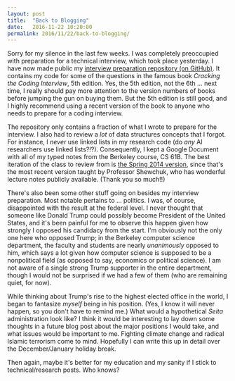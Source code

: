 ```yaml
---
layout: post
title:  "Back to Blogging"
date:   2016-11-22 10:20:00
permalink: 2016/11/22/back-to-blogging/
---
```


Sorry for my silence in the last few weeks. I was completely preoccupied with
preparation for a technical interview, which took place yesterday. I have now
made public my [interview preparation repository (on GitHub)][1]. It contains my
code for some of the questions in the famous book *Cracking the Coding
Interview*, 5th edition. Yes, the 5th edition, not the 6th ... next time, I
really should pay more attention to the version numbers of books before jumping
the gun on buying them. But the 5th edition is still good, and I highly
recommend using a recent version of the book to anyone who needs to prepare for
a coding interview.

The repository only contains a fraction of what I wrote to prepare for the
interview. I also had to review a *lot* of data structures concepts that I
forgot. For instance, I *never* use linked lists in my research code (do *any*
AI researchers use linked lists?!?). Consequently, I kept a Google Document with
all of my typed notes from the Berkeley course, CS 61B.  The best iteration of
the class to review from is [the Spring 2014 version][2], since that's the most
recent version taught by Professor Shewchuk, who has wonderful lecture notes
publicly available. (Thank you so much!!)

There's also been some other stuff going on besides my interview preparation.
Most notable pertains to ... politics. I was, of course, disappointed with the
result at the federal level. I never thought that someone like Donald Trump
could possibly become President of the United States, and it's been painful for
me to observe this happen given how strongly I opposed his candidacy from the
start. I'm obviously not the only one here who opposed Trump; in the Berkeley
computer science department, the faculty and students are nearly *unanimously*
opposed to him, which says a lot given how computer science is supposed to be a
nonpolitical field (as opposed to say, economics or political science). I am not
aware of a single strong Trump supporter in the entire department, though I
would not be surprised if we had a few of them (who are remaining quiet, for
now).

While thinking about Trump's rise to the highest elected office in the world, I
began to fantasize *myself* being in his position. (Yes, I know it will never
happen, so you don't have to remind me.) What would a hypothetical *Seita*
administration look like? I think it would be interesting to lay down some
thoughts in a future blog post about the major positions I would take, and what
issues would be important to me. Fighting climate change and radical Islamic
terrorism come to mind. Hopefully I can write this up in detail over the
December/January holiday break.

Then again, maybe it's better for my education and my sanity if I stick to
technical/research posts.  Who knows?


[1]:https://github.com/DanielTakeshi/Interview_Practice
[2]:https://people.eecs.berkeley.edu/~jrs/61b/
